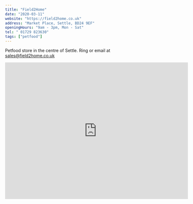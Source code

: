 ```yaml
---
title: "Field2Home"
date: "2020-03-11"
website: "https://field2home.co.uk"
address: "Market Place, Settle, BD24 9EF"
openingHours: "9am - 3pm, Mon - Sat"
tel: " 01729 823630"
tags: ["petfood"]
---
```


Petfood store in the centre of Settle. Ring or email at sales@field2home.co.uk

<iframe src="https://www.google.com/maps/embed?pb=!1m18!1m12!1m3!1d2341.260311172692!2d-2.2787706488170816!3d54.069126880039434!2m3!1f0!2f0!3f0!3m2!1i1024!2i768!4f13.1!3m3!1m2!1s0x487c77da2819313d%3A0x3c39bffa67ab30fc!2sField%20To%20Home!5e0!3m2!1sen!2suk!4v1587036470014!5m2!1sen!2suk" width="600" height="450" frameborder="0" style="border:0;" allowfullscreen="" aria-hidden="false" tabindex="0"></iframe>